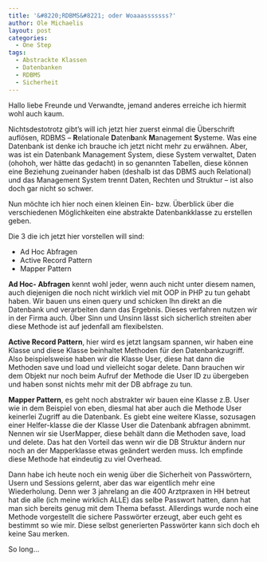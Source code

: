 ```yaml
---
title: '&#8220;RDBMS&#8221; oder Woaaasssssss?'
author: Ole Michaelis
layout: post
categories:
  - One Step
tags:
  - Abstrackte Klassen
  - Datenbanken
  - RDBMS
  - Sicherheit
---
```


Hallo liebe Freunde und Verwandte, jemand anderes erreiche ich hiermit wohl auch kaum.

Nichtsdestotrotz gibt’s will ich jetzt hier zuerst einmal die Überschrift auflösen, RDBMS – **R**elationale **D**aten**b**ank **M**anagement **S**ysteme. Was eine Datenbank ist denke ich brauche ich jetzt nicht mehr zu erwähnen. Aber, was ist ein Datenbank Management System, diese System verwaltet, Daten (ohohoh, wer hätte das gedacht) in so genannten Tabellen, diese können eine Beziehung zueinander haben (deshalb ist das DBMS auch Relational) und das Management System trennt Daten, Rechten und Struktur – ist also doch gar nicht so schwer.

Nun möchte ich hier noch einen kleinen Ein- bzw. Überblick über die verschiedenen Möglichkeiten eine abstrakte Datenbankklasse zu erstellen geben.

Die 3 die ich jetzt hier vorstellen will sind:

*   Ad Hoc Abfragen
*   Active Record Pattern
*   Mapper Pattern

**Ad Hoc- Abfragen** kennt wohl jeder, wenn auch nicht unter diesem namen, auch diejenigen die noch nicht wirklich viel mit OOP in PHP zu tun gehabt haben. Wir bauen uns einen query und schicken Ihn direkt an die Datenbank und verarbeiten dann das Ergebnis. Dieses verfahren nutzen wir in der Firma auch. Über Sinn und Unsinn lässt sich sicherlich streiten aber diese Methode ist auf jedenfall am flexibelsten.

**Active Record Pattern**, hier wird es jetzt langsam spannen, wir haben eine Klasse und diese Klasse beinhaltet Methoden für den Datenbankzugriff. Also beispielsweise haben wir die Klasse User, diese hat dann die Methoden save und load und vielleicht sogar delete. Dann brauchen wir dem Objekt nur noch beim Aufruf der Methode die User ID zu übergeben und haben sonst nichts mehr mit der DB abfrage zu tun.

**Mapper Pattern**, es geht noch abstrakter wir bauen eine Klasse z.B. User wie in dem Beispiel von eben, diesmal hat aber auch die Methode User keinerlei Zugriff au die Datenbank. Es giebt eine weitere Klasse, sozusagen einer Helfer-klasse die der Klasse User die Datenbank abfragen abnimmt. Nennen wir sie UserMapper, diese behält dann die Methoden save, load und delete. Das hat den Vorteil das wenn wir die DB Struktur ändern nur noch an der Mapperklasse etwas geändert werden muss. Ich empfinde diese Methode hat eindeutig zu viel Overhead.

Dann habe ich heute noch ein wenig über die Sicherheit von Passwörtern, Usern und Sessions gelernt, aber das war eigentlich mehr eine Wiederholung. Denn wer 3 jahrelang an die 400 Arztpraxen in HH betreut hat die alle (ich meine wirklich ALLE) das selbe Passwort hatten, dann hat man sich bereits genug mit dem Thema befasst. Allerdings wurde noch eine Methode vorgestellt die sichere Passwörter erzeugt, aber euch geht es bestimmt so wie mir. Diese selbst generierten Passwörter kann sich doch eh keine Sau merken.

So long…


